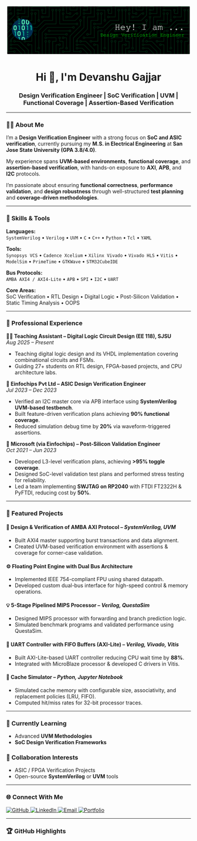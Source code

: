 ![](github-header-banner.png)


<h1 align="center">Hi 👋, I'm Devanshu Gajjar</h1>
<h3 align="center">Design Verification Engineer | SoC Verification | UVM | Functional Coverage | Assertion-Based Verification</h3>

---

### 👨‍💻 About Me

I’m a **Design Verification Engineer** with a strong focus on **SoC and ASIC verification**, currently pursuing my **M.S. in Electrical Engineering** at **San Jose State University (GPA 3.8/4.0)**.  

My experience spans **UVM-based environments**, **functional coverage**, and **assertion-based verification**, with hands-on exposure to **AXI**, **APB**, and **I2C** protocols.  

I’m passionate about ensuring **functional correctness**, **performance validation**, and **design robustness** through well-structured **test planning** and **coverage-driven methodologies**.


---

### 🧠 Skills & Tools

**Languages:**  
`SystemVerilog` • `Verilog` • `UVM` • `C` • `C++` • `Python` • `Tcl` • `YAML`  

**Tools:**  
`Synopsys VCS` • `Cadence Xcelium` • `Xilinx Vivado` • `Vivado HLS` • `Vitis` • `ModelSim` • `PrimeTime` • `GTKWave` • `STM32CubeIDE`  

**Bus Protocols:**  
`AMBA AXI4 / AXI4-Lite` • `APB` • `SPI` • `I2C` • `UART`  

**Core Areas:**  
SoC Verification • RTL Design • Digital Logic • Post-Silicon Validation • Static Timing Analysis • OOPS  

---

### 💼 Professional Experience

**👨‍🏫 Teaching Assistant – Digital Logic Circuit Design (EE 118), SJSU**  
*Aug 2025 – Present*  
- Teaching digital logic design and its VHDL implementation covering combinational circuits and FSMs.  
- Guiding 27+ students on RTL design, FPGA-based projects, and CPU architecture labs.

**🔬 Einfochips Pvt Ltd – ASIC Design Verification Engineer**  
*Jul 2023 – Dec 2023*  
- Verified an I2C master core via APB interface using **SystemVerilog UVM-based testbench**.  
- Built feature-driven verification plans achieving **90% functional coverage**.  
- Reduced simulation debug time by **20%** via waveform-triggered assertions.

**🧩 Microsoft (via Einfochips) – Post-Silicon Validation Engineer**  
*Oct 2021 – Jun 2023*  
- Developed L3-level verification plans, achieving **>95% toggle coverage**.  
- Designed SoC-level validation test plans and performed stress testing for reliability.  
- Led a team implementing **SWJTAG on RP2040** with FTDI FT2322H & PyFTDI, reducing cost by **50%**.

---

### 🚀 Featured Projects

#### 🧩 **Design & Verification of AMBA AXI Protocol** – *SystemVerilog, UVM*
- Built AXI4 master supporting burst transactions and data alignment.
- Created UVM-based verification environment with assertions & coverage for corner-case validation.

#### ⚙️ **Floating Point Engine with Dual Bus Architecture**
- Implemented IEEE 754-compliant FPU using shared datapath.
- Developed custom dual-bus interface for high-speed control & memory operations.

#### 💡 **5-Stage Pipelined MIPS Processor** – *Verilog, QuestaSim*
- Designed MIPS processor with forwarding and branch prediction logic.
- Simulated benchmark programs and validated performance using QuestaSim.

#### 🔄 **UART Controller with FIFO Buffers (AXI-Lite)** – *Verilog, Vivado, Vitis*
- Built AXI-Lite-based UART controller reducing CPU wait time by **88%**.
- Integrated with MicroBlaze processor & developed C drivers in Vitis.

#### 💾 **Cache Simulator** – *Python, Jupyter Notebook*
- Simulated cache memory with configurable size, associativity, and replacement policies (LRU, FIFO).  
- Computed hit/miss rates for 32-bit processor traces.

---

### 🌱 Currently Learning
- Advanced **UVM Methodologies**  
- **SoC Design Verification Frameworks**  

### 👯 Collaboration Interests
- ASIC / FPGA Verification Projects  
- Open-source **SystemVerilog** or **UVM** tools  

---

### 🌐 Connect With Me

<a href="https://github.com/DevanshuGajjar" target="_blank">
  <img src="https://cdn.jsdelivr.net/npm/simple-icons@3.0.1/icons/github.svg" alt="GitHub" height="40"/>
</a>
<a href="https://www.linkedin.com/in/devanshugajjar/" target="_blank">
  <img src="https://cdn.jsdelivr.net/npm/simple-icons@3.0.1/icons/linkedin.svg" alt="LinkedIn" height="40"/>
</a>
<a href="mailto:devanshusanjiv.gajjar@sjsu.edu" target="_blank">
  <img src="https://cdn.jsdelivr.net/npm/simple-icons@3.0.1/icons/gmail.svg" alt="Email" height="40"/>
</a>
<a href="https://devanshugajjar.github.io/My_Portfolio.github.io-main/" target="_blank">
  <img src="https://cdn.jsdelivr.net/npm/simple-icons@3.0.1/icons/firefox.svg" alt="Portfolio" height="40"/>
</a>




---

### 🏆 GitHub Highlights






